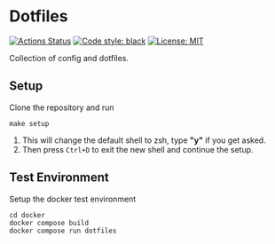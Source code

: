 # Dotfiles

[![Actions Status](https://github.com/hofbi/dotfiles/workflows/CI/badge.svg)](https://github.com/hofbi/dotfiles)
[![Code style: black](https://img.shields.io/badge/code%20style-black-000000.svg)](https://github.com/psf/black)
[![License: MIT](https://img.shields.io/badge/License-MIT-blue.svg)](/LICENSE.md)

Collection of config and dotfiles.

## Setup

Clone the repository and run

```shell
make setup
```

1. This will change the default shell to zsh, type **"y"** if you get asked.
1. Then press `Ctrl+D` to exit the new shell and continue the setup.

## Test Environment

Setup the docker test environment

```shell
cd docker
docker compose build
docker compose run dotfiles
```
